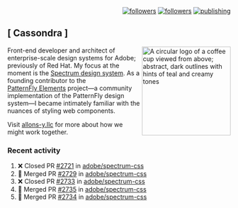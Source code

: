 <p align="right"><a rel="me" href="https://front-end.social/@castastrophe">
    <img alt="followers" title="Follow me on Mastodon" src="https://img.shields.io/mastodon/follow/109297102751309835?domain=https%3A%2F%2Ffront-end.social&label=Follow&logo=mastodon&logoColor=white&style=for-the-badge&labelColor=008080&color=006969"/></a>
  <a href="https://codepen.io/castastrophe/">
    <img alt="followers" title="Follow me on CodePen" src="https://img.shields.io/badge/23-1?color=640464&labelColor=7c007c&style=for-the-badge&logo=codepen&label=Follow"/></a>
<a href="https://castastrophe.medium.com/">
    <img alt="publishing" title="View articles on Medium" src="https://img.shields.io/badge/107-1?color=666&labelColor=444&label=subscribe&logo=medium&logoColor=white&style=for-the-badge"/></a>
</p>

## [&nbsp;Cassondra&nbsp;]

<img align="right" src="https://github-production-user-asset-6210df.s3.amazonaws.com/1840295/253016758-ba468774-1cd3-42c2-8f43-947b5eeb5edf.png" height="200" alt="A circular logo of a coffee cup viewed from above; abstract, dark outlines with hints of teal and creamy tones">

Front-end developer and architect of enterprise-scale design systems for Adobe; previously of Red Hat. My focus at the moment is the [Spectrum design system](https://github.com/adobe/spectrum-css). As a founding contributor to the [PatternFly&nbsp;Elements](https://github.com/patternfly/patternfly-elements) project&mdash;a community implementation of the PatternFly design system&mdash;I became intimately familiar with the nuances of styling web components.

Visit [allons-y.llc](http://allons-y.llc/) for more about how we might work together.

### Recent activity

<!--START_SECTION:activity-->
1. ❌ Closed PR [#2721](https://github.com/adobe/spectrum-css/pull/2721) in [adobe/spectrum-css](https://github.com/adobe/spectrum-css)
2. 🎉 Merged PR [#2729](https://github.com/adobe/spectrum-css/pull/2729) in [adobe/spectrum-css](https://github.com/adobe/spectrum-css)
3. ❌ Closed PR [#2733](https://github.com/adobe/spectrum-css/pull/2733) in [adobe/spectrum-css](https://github.com/adobe/spectrum-css)
4. 🎉 Merged PR [#2735](https://github.com/adobe/spectrum-css/pull/2735) in [adobe/spectrum-css](https://github.com/adobe/spectrum-css)
5. 🎉 Merged PR [#2734](https://github.com/adobe/spectrum-css/pull/2734) in [adobe/spectrum-css](https://github.com/adobe/spectrum-css)
<!--END_SECTION:activity-->
